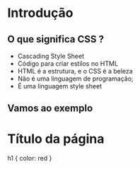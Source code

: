 # Introdução

## O que significa CSS ?

* Cascading Style Sheet
* Código para criar estilos no HTML
* HTML é a estrutura, e o CSS é a beleza
* Não é uma linguagem de programação;
* É uma linguagem style sheet

## Vamos ao exemplo

<h1>Título da página</h1>

h1 {
    color: red
}